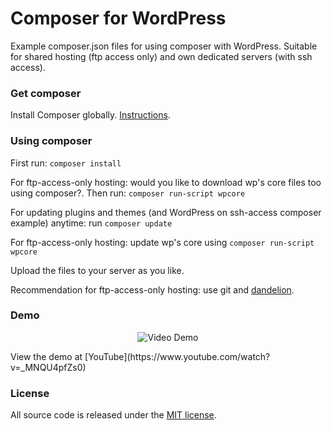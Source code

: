 # Composer for WordPress
Example composer.json files for using composer with WordPress. Suitable for shared hosting (ftp access only) and own dedicated servers (with ssh access).

### Get composer
Install Composer globally. [Instructions](https://getcomposer.org/doc/00-intro.md#installation-linux-unix-osx).

### Using composer
First run: `composer install`

For ftp-access-only hosting: would you like to download wp's core files too using composer?. Then run: `composer run-script wpcore`

For updating plugins and themes (and WordPress on ssh-access composer example) anytime: run `composer update`

For ftp-access-only hosting: update wp's core using `composer run-script wpcore`

Upload the files to your server as you like.

Recommendation for ftp-access-only hosting: use git and [dandelion](https://github.com/scttnlsn/dandelion).

### Demo
<p align="center">
	<img src="http://i.imgur.com/SN1rHqJ.gif" alt="Video Demo" />
</p>
View the demo at [YouTube](https://www.youtube.com/watch?v=_MNQU4pfZs0)

### License
All source code is released under the [MIT license](https://opensource.org/licenses/MIT).
